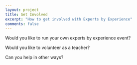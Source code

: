 ```yaml
---
layout: project
title: Get Involved
excerpt: "How to get involved with Experts by Experience"
comments: false
---
```


Would you like to run your own experts by experience event?

Would you like to volunteer as a teacher?

Can you help in other ways?

